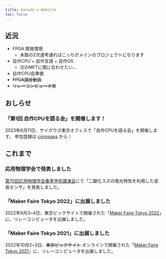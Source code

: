 ```yaml
---
title: Kanade's Website
toc: false
---
```


## 近況

- FPGA 開発環境
  - 未踏の2次選考通ればこっちがメインのプロジェクトになります
- 自作CPU + 自作言語 + 自作OS
  - 次のMFTに間に合わせたい…
- 自作CPU会準備
- ~~FPGA講座動画~~
- ~~リレーコンピュータ改~~

## おしらせ

### 「第1回 自作CPUを語る会」を開催します！

2023年6月11日、サイボウズ東京オフィスで「自作CPUを語る会」を開催します。
参加登録は [connpass](https://connpass.com/event/278142/) から！

## これまで

### 応用物理学会で発表しました

[第70回応用物理学会春季学術講演会](https://meeting.jsap.or.jp/)にて「二酸化スズの吸光特性を利用した波長センサ」を発表しました。

### 「Maker Faire Tokyo 2022」に出展しました

2022年9月3~4日、東京ビックサイトで開催された「[Maker Faire Tokyo 2022](https://makezine.jp/event/makers-mft2022/m0083/)」に、リレーコンピュータを出展しました。

### 「Maker Faire Tokyo 2021」に出展しました

2022年10月2~3日、~~東京ビックサイト~~ オンラインで開催された「[Maker Faire Tokyo 2021](https://makezine.jp/event/makers-mft2021/m0035/)」に、リレーコンピュータを出展しました。

